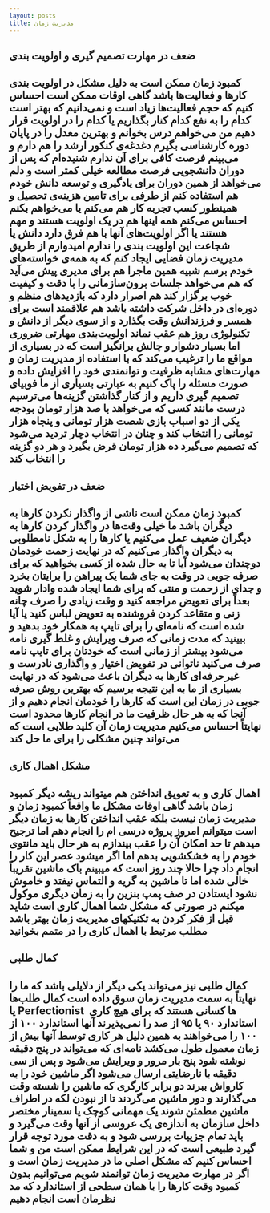 ```yaml
---
layout: posts
title: مدیریت زمان
---
```

## ضعف در مهارت تصمیم گیری و اولویت بندی

## کمبود زمان ممکن است به دلیل مشکل در اولویت بندی کارها و فعالیت‌ها باشد گاهی اوقات  ممکن است احساس کنیم که حجم فعالیت‌ها زیاد است  و نمی‌دانیم که بهتر است کدام را به نفع کدام کنار بگذاریم  یا کدام را در اولویت قرار دهیم  من می‌خواهم درس بخوانم و بهترین معدل را در پایان دوره کارشناسی بگیرم  دغدغه‌ی کنکور ارشد را هم دارم و می‌بینم فرصت کافی برای آن ندارم  شنیده‌ام که پس از دوران دانشجویی فرصت مطالعه خیلی کمتر است و دلم می‌خواهد از همین دوران برای یادگیری و توسعه دانش خودم هم استفاده کنم  از طرفی برای تامین هزینه‌ی تحصیل و همینطور کسب تجربه  کار هم می‌کنم یا می‌خواهم بکنم  احساس می‌کنم همه اینها هم در یک اولویت هستند و مهم هستند یا اگر اولویت‌های آنها با هم فرق دارد  دانش یا شجاعت این اولویت بندی را ندارم  امیدوارم از طریق مدیریت زمان  فضایی ایجاد کنم که به همه‌ی خواسته‌های خودم برسم  شبیه همین ماجرا هم برای مدیری پیش می‌آید که هم می‌خواهد جلسات برون‌سازمانی را با دقت و کیفیت خوب برگزار کند  هم اصرار دارد که بازدیدهای منظم و دوره‌ای در داخل شرکت داشته باشد  هم علاقمند است برای همسر و فرزندانش وقت بگذارد و از سوی دیگر  از دانش و تکنولوژی روز هم عقب نماند  اولویت‌بندی  مهارتی ضروری اما بسیار دشوار و چالش برانگیز است که در بسیاری از مواقع  ما را ترغیب می‌کند که با استفاده از مدیریت زمان و مهارت‌های مشابه  ظرفیت و توانمندی خود را افزایش داده و صورت مسئله را پاک کنیم  به عبارتی  بسیاری از ما فوبیای تصمیم گیری داریم و از کنار گذاشتن گزینه‌ها می‌ترسیم  درست مانند کسی که می‌خواهد با صد هزار تومان بودجه  یکی از دو اسباب بازی شصت هزار تومانی و پنجاه هزار تومانی را انتخاب کند و چنان در انتخاب دچار تردید می‌شود که تصمیم می‌گیرد ده هزار تومان قرض بگیرد و هر دو گزینه را انتخاب کند 

## ضعف در تفویض اختیار

## کمبود زمان ممکن است ناشی از واگذار نکردن کارها به دیگران باشد  ما خیلی وقت‌ها در واگذار کردن کارها به دیگران  ضعیف عمل می‌کنیم  یا کارها را به شکل نامطلوبی به دیگران واگذار می‌کنیم که در نهایت زحمت خودمان دوچندان می‌شود  آیا تا به حال شده از کسی بخواهید که برای صرفه جویی در وقت  به جای شما یک پیراهن را برایتان بخرد و جدای از زحمت و منتی که برای شما ایجاد شده  وادار شوید بعداً برای تعویض مراجعه کنید و وقت زیادی را صرف چانه زنی و متقاعد کردن فروشنده به تعویض لباس کنید  یا آیا شده است که نامه‌ای را برای تایپ به همکار خود بدهید و ببینید که مدت زمانی که صرف ویرایش و غلط گیری نامه می‌شود بیشتر از زمانی است که خودتان برای تایپ نامه صرف می‌کنید  ناتوانی در تفویض اختیار و واگذاری نادرست و غیرحرفه‌ای کارها به دیگران  باعث می‌شود که در نهایت بسیاری از ما به این نتیجه برسیم که بهترین روش صرفه جویی در زمان  این است که کارها را خودمان انجام دهیم و از آنجا که به هر حال   ظرفیت ما در انجام کارها محدود است  نهایتاً احساس می‌کنیم مدیریت زمان  آن کلید طلایی است که می‌تواند چنین مشکلی را برای ما حل کند 

## مشکل اهمال کاری

## اهمال کاری و به تعویق انداختن هم میتواند ریشه دیگر کمبود زمان باشد  گاهی اوقات  مشکل ما واقعاً کمبود زمان و مدیریت زمان نیست  بلکه عقب انداختن کارها به زمان دیگر است  میتوانم امروز پروژه درسی ام را انجام دهم  اما ترجیح میدهم تا حد امکان آن را عقب بیندازم  به هر حال باید مانتوی خودم را به خشکشویی بدهم  اما اگر میشود عصر این کار را انجام داد  چرا حالا  چند روز است که میبینم باک ماشین تقریباً خالی شده  اما تا ماشین به گریه و التماس نیفتد و خاموش نشود  ایستادن در صف پمپ بنزین را به زمان دیگری موکول میکنم  در صورتی که مشکل شما اهمال کاری است  شاید قبل از فکر کردن به تکنیکهای مدیریت زمان  بهتر باشد مطلب مرتبط با اهمال کاری را در متمم بخوانید 

## کمال طلبی

## کمال طلبی نیز می‌تواند یکی دیگر از دلایلی باشد که ما را نهایتاً به سمت مدیریت زمان سوق داده است  کمال طلب‌ها یا Perfectionist ها  کسانی هستند که برای هیچ کاری ‌ استاندارد ۹۰ یا ۹۵ از صد را نمی‌پذیرند  آنها استاندارد ۱۰۰ از ۱۰۰ را می‌خواهند  به همین دلیل هر کاری توسط آنها  بیش از زمان معمول طول می‌کشد  نامه‌ای که می‌تواند در پنج دقیقه نوشته شود  پنج بار مرور و ویرایش می‌شود و پس از سی دقیقه  با نارضایتی ارسال می‌شود  اگر ماشین خود را به کارواش ببرند  دو برابر کارگری که ماشین را شسته  وقت می‌گذارند و دور ماشین می‌گردند تا از نبودن لکه در اطراف ماشین مطمئن شوند  یک مهمانی کوچک یا سمینار مختصر داخل سازمان  به اندازه‌ی یک عروسی از آنها وقت می‌گیرد و باید تمام جزییات بررسی شود و به دقت مورد توجه قرار گیرد  طبیعی است که در این شرایط  ممکن است من و شما احساس کنیم که مشکل اصلی ما در مدیریت زمان است و اگر در مهارت مدیریت زمان توانمند شویم می‌توانیم بدون کمبود وقت  کارها را با همان سطحی از استاندارد که مد نظرمان است انجام دهیم 